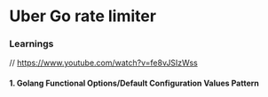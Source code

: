 # Uber Go rate limiter

### Learnings

// https://www.youtube.com/watch?v=fe8vJSIzWss
#### 1. Golang Functional Options/Default Configuration Values Pattern